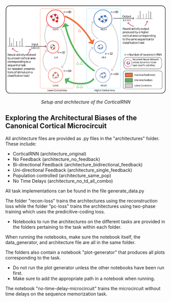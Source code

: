 ![CorticalRNN architecture](/images/iclr-fig1-schematic-colour-mod-crop.png)
<div style="text-align: center;">
  <em>Setup and architecture of the CorticalRNN</em>
</div>

<!--<figure>
  <img src="/images/iclr-fig1-schematic-colour-mod-crop.png" alt="Architecture of the CorticalRNN">
  <figcaption style="text-align: center;">Setup and architecture of the CorticalRNN</figcaption>
</figure>-->

## Exploring the Architectural Biases of the Canonical Cortical Microcircuit

All architecture files are provided as .py files in the "architectures" folder. These include:
- CorticalRNN (architecture_original)
- No Feedback (architecture_no_feedback)
- Bi-directional Feedback (architecture_bidirectional_feedback)
- Uni-directional Feedback (architecture_single_feedback)
- Population controlled (architecture_same_pop)
- No Time Delays (architecture_no_td_all_combo)

All task implementations can be found in the file generate_data.py

The folder "recon-loss" trains the architectures using the reconstruction loss while the folder "pc-loss" trains the architectures using two-phase training which uses the predicitive-coding loss.
- Notebooks to run the architectures on the different tasks are provided in the folders pertaining to the task within each folder.

When running the notebooks, make sure the notebook itself, the data_generator, and architecture file are all in the same folder.

The folders also contain a notebook "plot-generator" that produces all plots corresponding to the task.
- Do not run the plot generator unless the other notebooks have been run first.
- Make sure to add the appropriate path in a notebook when running.

The notebook "no-time-delay-microcircuit" trains the microcircuit without time delays on the sequence memorization task.
